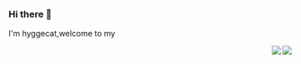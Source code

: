 ### Hi there 👋
I'm hyggecat,welcome to my 

<img align="right" src="https://github-readme-stats.vercel.app/api?username=hyggecat&show_icons=true&theme=radical">
<img align="right" src="https://github-readme-stats.vercel.app/api/top-langs/?username=anuraghazra&layout=compact">


